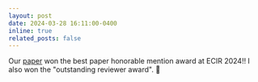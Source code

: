 ```yaml
---
layout: post
date: 2024-03-28 16:11:00-0400
inline: true
related_posts: false
---
```


Our [paper](https://arxiv.org/abs/2401.05939) won the best paper honorable mention award at ECIR 2024!! I also won the "outstanding reviewer award". 🥳


